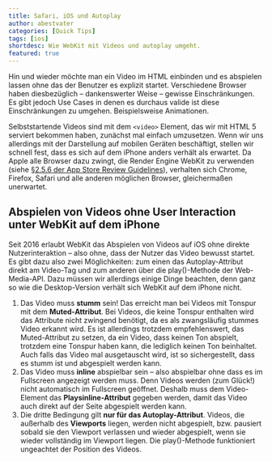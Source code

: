 ```yaml
---
title: Safari, iOS und Autoplay
author: abestvater
categories: [Quick Tips]
tags: [ios]
shortdesc: Wie WebKit mit Videos und autoplay umgeht.
featured: true
---
```


Hin und wieder möchte man ein Video im HTML einbinden und es  abspielen lassen ohne das der Benutzer es explizit startet. Verschiedene Browser haben diesbezüglich – dankenswerter Weise – gewisse  Einschränkungen. Es gibt jedoch Use Cases in denen es durchaus valide  ist diese Einschränkungen zu umgehen. Beispielsweise Animationen.

Selbststartende Videos sind mit dem `<video>`  Element, das wir mit HTML 5 serviert bekommen haben, zunächst mal  einfach umzusetzen. Wenn wir uns allerdings mit der Darstellung auf  mobilen Geräten beschäftigt, stellen wir schnell fest, dass es sich auf  dem iPhone anders verhält als erwartet. Da Apple alle Browser dazu  zwingt, die Render Engine WebKit zu verwenden (siehe [§2.5.6 der App Store Review Guidelines](https://developer.apple.com/app-store/review/guidelines/#software-requirements)), verhalten sich Chrome, Firefox, Safari und alle anderen möglichen Browser, gleichermaßen unerwartet.

## Abspielen von Videos ohne User Interaction unter WebKit auf dem iPhone

Seit 2016 erlaubt WebKit das Abspielen von Videos auf iOS ohne  direkte Nutzerinteraktion – also ohne, dass der Nutzer das Video bewusst startet. Es gibt dazu also zwei Möglichkeiten: zum einen das  Autoplay-Attribut direkt am Video-Tag und zum anderen über die  play()-Methode der Web-Media-API. Dazu müssen wir allerdings einige  Dinge beachten, denn ganz so wie die Desktop-Version verhält sich WebKit auf dem iPhone nicht.

1. Das Video muss **stumm** sein! Das erreicht man bei Videos mit Tonspur mit dem **Muted-Attribut**. Bei Videos, die keine Tonspur enthalten wird das Attribute nicht  zwingend benötigt, da es als zwangsläufig stummes Video erkannt wird. Es ist allerdings trotzdem empfehlenswert, das Muted-Attribut zu setzen,  da ein Video, dass keinen Ton abspielt, trotzdem eine Tonspur haben  kann, die lediglich keinen Ton beinhaltet. Auch falls das Video mal  ausgetauscht wird, ist so sichergestellt, dass es stumm ist und  abgespielt werden kann.
2. Das Video muss **inline** abspielbar sein – also  abspielbar ohne dass es im Fullscreen angezeigt werden muss. Denn Videos werden (zum Glück!) nicht automatisch im Fullscreen geöffnet. Deshalb  muss dem Video-Element das **Playsinline-Attribut** gegeben werden, damit das Video auch direkt auf der Seite abgespielt werden kann.
3. Die dritte Bedingung gilt **nur für das Autoplay-Attribut**. Videos, die außerhalb des **Viewports** liegen, werden nicht abgespielt, bzw. pausiert sobald sie den Viewport  verlassen und wieder abgespielt, wenn sie wieder vollständig im Viewport liegen. Die play()-Methode funktioniert ungeachtet der Position des  Videos.
